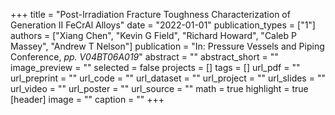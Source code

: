 +++
title = "Post-Irradiation Fracture Toughness Characterization of Generation II FeCrAl Alloys"
date = "2022-01-01"
publication_types = ["1"]
authors = ["Xiang Chen", "Kevin G Field", "Richard Howard", "Caleb P Massey", "Andrew T Nelson"]
publication = "In: Pressure Vessels and Piping Conference, _pp. V04BT06A019_"
abstract = ""
abstract_short = ""
image_preview = ""
selected = false
projects = []
tags = []
url_pdf = ""
url_preprint = ""
url_code = ""
url_dataset = ""
url_project = ""
url_slides = ""
url_video = ""
url_poster = ""
url_source = ""
math = true
highlight = true
[header]
image = ""
caption = ""
+++
